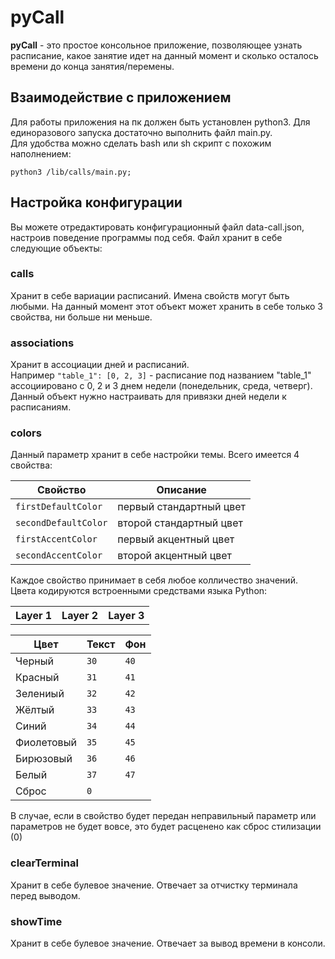 # pyCall

<b>pyCall</b> - это простое консольное приложение, позволяющее узнать расписание, какое занятие идет на данный момент и сколько осталось времени до конца занятия/перемены.

## Взаимодействие с приложением

Для работы приложения на пк должен быть установлен python3. Для единоразового запуска достаточно выполнить файл main.py.  
Для удобства можно сделать bash или sh скрипт с похожим наполнением:

```python3 /lib/calls/main.py;```

## Настройка конфигурации

Вы можете отредактировать конфигурационный файл data-call.json, настроив поведение программы под себя. Файл хранит в себе следующие объекты:

### calls
Хранит в себе вариации расписаний. Имена свойств могут быть любыми. На данный момент этот объект может хранить в себе только 3 свойства, ни больше ни меньше.
### associations
Хранит в ассоциации дней и расписаний.  
Например ```"table_1": [0, 2, 3]``` - расписание под названием "table_1" ассоциировано с 0, 2 и 3 днем недели (понедельник, среда, четверг). Данный объект нужно настраивать для привязки дней недели к расписаниям.
### colors
Данный параметр хранит в себе настройки темы. Всего имеется 4 свойства:

|   Свойство                    |   Описание                |
|-------------------------------|---------------------------|
|   ```firstDefaultColor```     |   первый стандартный цвет |
|   ```secondDefaultColor```    |   второй стандартный цвет |
|   ```firstAccentColor```      |   первый акцентный цвет   |
|   ```secondAccentColor```     |   второй акцентный цвет   |

Каждое свойство принимает в себя любое колличество значений.  
Цвета кодируются встроенными средствами языка Python:

<table>
    <tr>
        <th>Layer 1</th>
        <th>Layer 2</th>
        <th>Layer 3</th>
    </tr>
</table>

|   Цвет        |   Текст         |   Фон           |
|---------------|-----------------|-----------------|
|   Черный      |   ```30```      |   ```40```      |
|   Красный     |   ```31```      |   ```41```      |
|   Зелениый    |   ```32```      |   ```42```      |
|   Жёлтый      |   ```33```      |   ```43```      |
|   Синий       |   ```34```      |   ```44```      |
|   Фиолетовый  |   ```35```      |   ```45```      |
|   Бирюзовый   |   ```36```      |   ```46```      |
|   Белый       |   ```37```      |   ```47```      |
|   Сброс       |               ```0```             |

В случае, если в свойство будет передан неправильный параметр или параметров не будет вовсе, это будет расценено как сброс стилизации (0)

### clearTerminal
Хранит в себе булевое значение. Отвечает за отчистку терминала перед выводом.
### showTime
Хранит в себе булевое значение. Отвечает за вывод времени в консоли.
